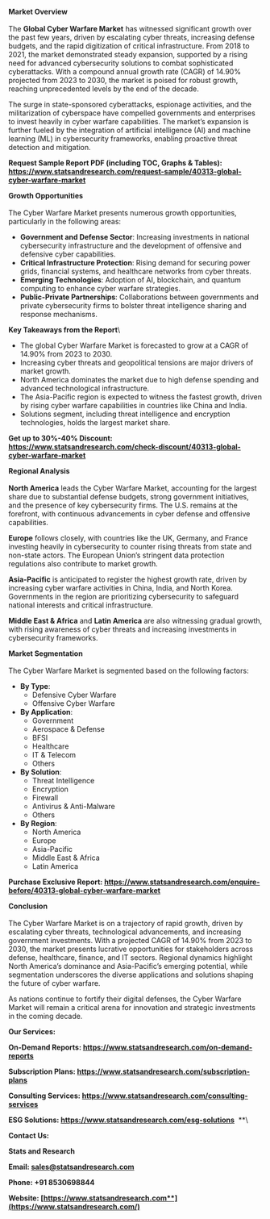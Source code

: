 ﻿**Market Overview**\
\
The **Global Cyber Warfare Market** has witnessed significant growth over the past few years, driven by escalating cyber threats, increasing defense budgets, and the rapid digitization of critical infrastructure. From 2018 to 2021, the market demonstrated steady expansion, supported by a rising need for advanced cybersecurity solutions to combat sophisticated cyberattacks. With a compound annual growth rate (CAGR) of 14.90% projected from 2023 to 2030, the market is poised for robust growth, reaching unprecedented levels by the end of the decade.

The surge in state-sponsored cyberattacks, espionage activities, and the militarization of cyberspace have compelled governments and enterprises to invest heavily in cyber warfare capabilities. The market’s expansion is further fueled by the integration of artificial intelligence (AI) and machine learning (ML) in cybersecurity frameworks, enabling proactive threat detection and mitigation.

**Request Sample Report PDF (including TOC, Graphs & Tables): <https://www.statsandresearch.com/request-sample/40313-global-cyber-warfare-market>**



**Growth Opportunities**\
\
The Cyber Warfare Market presents numerous growth opportunities, particularly in the following areas:

- **Government and Defense Sector**: Increasing investments in national cybersecurity infrastructure and the development of offensive and defensive cyber capabilities.
- **Critical Infrastructure Protection**: Rising demand for securing power grids, financial systems, and healthcare networks from cyber threats.
- **Emerging Technologies**: Adoption of AI, blockchain, and quantum computing to enhance cyber warfare strategies.
- **Public-Private Partnerships**: Collaborations between governments and private cybersecurity firms to bolster threat intelligence sharing and response mechanisms.

**Key Takeaways from the Report**\


- The global Cyber Warfare Market is forecasted to grow at a CAGR of 14.90% from 2023 to 2030.
- Increasing cyber threats and geopolitical tensions are major drivers of market growth.
- North America dominates the market due to high defense spending and advanced technological infrastructure.
- The Asia-Pacific region is expected to witness the fastest growth, driven by rising cyber warfare capabilities in countries like China and India.
- Solutions segment, including threat intelligence and encryption technologies, holds the largest market share.

**Get up to 30%-40% Discount: <https://www.statsandresearch.com/check-discount/40313-global-cyber-warfare-market>**

**Regional Analysis**\
\
**North America** leads the Cyber Warfare Market, accounting for the largest share due to substantial defense budgets, strong government initiatives, and the presence of key cybersecurity firms. The U.S. remains at the forefront, with continuous advancements in cyber defense and offensive capabilities.

**Europe** follows closely, with countries like the UK, Germany, and France investing heavily in cybersecurity to counter rising threats from state and non-state actors. The European Union’s stringent data protection regulations also contribute to market growth.

**Asia-Pacific** is anticipated to register the highest growth rate, driven by increasing cyber warfare activities in China, India, and North Korea. Governments in the region are prioritizing cybersecurity to safeguard national interests and critical infrastructure.

**Middle East & Africa** and **Latin America** are also witnessing gradual growth, with rising awareness of cyber threats and increasing investments in cybersecurity frameworks.

**Market Segmentation**\
\
The Cyber Warfare Market is segmented based on the following factors:

- **By Type**:
  - Defensive Cyber Warfare
  - Offensive Cyber Warfare
- **By Application**:
  - Government
  - Aerospace & Defense
  - BFSI
  - Healthcare
  - IT & Telecom
  - Others
- **By Solution**:
  - Threat Intelligence
  - Encryption
  - Firewall
  - Antivirus & Anti-Malware
  - Others
- **By Region**:
  - North America
  - Europe
  - Asia-Pacific
  - Middle East & Africa
  - Latin America

**Purchase Exclusive Report: <https://www.statsandresearch.com/enquire-before/40313-global-cyber-warfare-market>**

**Conclusion**\
\
The Cyber Warfare Market is on a trajectory of rapid growth, driven by escalating cyber threats, technological advancements, and increasing government investments. With a projected CAGR of 14.90% from 2023 to 2030, the market presents lucrative opportunities for stakeholders across defense, healthcare, finance, and IT sectors. Regional dynamics highlight North America’s dominance and Asia-Pacific’s emerging potential, while segmentation underscores the diverse applications and solutions shaping the future of cyber warfare.

As nations continue to fortify their digital defenses, the Cyber Warfare Market will remain a critical arena for innovation and strategic investments in the coming decade.

**Our Services:** 

**On-Demand Reports: <https://www.statsandresearch.com/on-demand-reports>** 

**Subscription Plans: <https://www.statsandresearch.com/subscription-plans>** 

**Consulting Services: <https://www.statsandresearch.com/consulting-services>** 

**ESG Solutions: <https://www.statsandresearch.com/esg-solutions>** 
**\


**Contact Us:** 

**Stats and Research** 

**Email: <sales@statsandresearch.com>** 

**Phone: +91 8530698844** 

**Website: [https://www.statsandresearch.com**](https://www.statsandresearch.com/)**


